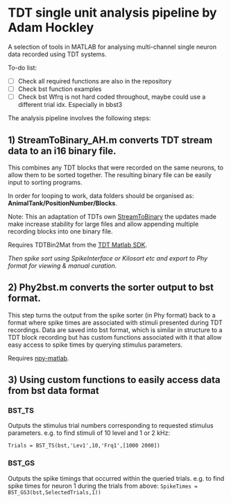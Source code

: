 # TDT single unit analysis pipeline by Adam Hockley
A selection of tools in MATLAB for analysing multi-channel single neuron data recorded using TDT systems. 

To-do list:
- [ ] Check all required functions are also in the repository
- [ ] Check bst function examples
- [ ] Check bst Wfrq is not hard coded throughout, maybe could use a different trial idx. Especially in bbst3

The analysis pipeline involves the following steps:

## 1) StreamToBinary_AH.m converts TDT stream data to an i16 binary file. 
This combines any TDT blocks that were recorded on the same neurons, to allow them to be sorted together. The resulting binary file can be easily input to sorting programs. 

In order for looping to work, data folders should be organised as: **AnimalTank/PositionNumber/Blocks**.

Note: This an adaptation of TDTs own [StreamToBinary](https://www.tdt.com/docs/sdk/offline-data-analysis/offline-data-matlab/export-continuous-data-to-binary-file/) the updates made make increase stability for large files and allow appending multiple recording blocks into one binary file. 

Requires TDTBin2Mat from the [TDT Matlab SDK](https://www.tdt.com/docs/sdk/offline-data-analysis/offline-data-matlab/).

_Then spike sort using SpikeInterface or Kilosort etc and export to Phy format for viewing & manual curation._

## 2) Phy2bst.m converts the sorter output to bst format.
This step turns the output from the spike sorter (in Phy format) back to a format where spike times are associated with stimuli presented during TDT recordings. Data are saved into bst format, which is similar in structure to a TDT block recording but has custom functions associated with it that allow easy access to spike times by querying stimulus parameters.

Requires [npy-matlab](https://github.com/kwikteam/npy-matlab/tree/master).

## 3) Using custom functions to easily access data from bst data format
### BST_TS 
Outputs the stimulus trial numbers corresponding to requested stimulus parameters. e.g. to find stimuli of 10 level and 1 or 2 kHz:

`Trials = BST_TS(bst,'Lev1',10,'Frq1',[1000 2000])`

### BST_GS
Outputs the spike timings that occurred within the queried trials. e.g. to find spike times for neuron 1 during the trials from above:
`SpikeTimes =  BST_GS3(bst,SelectedTrials,1))`
